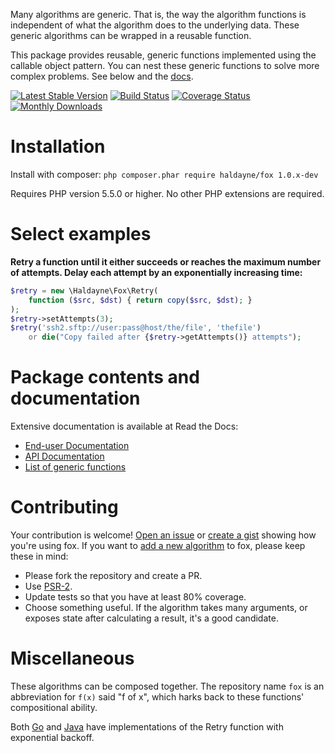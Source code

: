 
Many algorithms are generic. That is, the way the algorithm functions is
independent of what the algorithm does to the underlying data. These generic
algorithms can be wrapped in a reusable function.

This package provides reusable, generic functions implemented using the
callable object pattern. You can nest these generic functions to solve more
complex problems. See below and the [docs][over1].

[over1]: http://haldayne-docs.readthedocs.org/en/latest/Fox/

[![Latest Stable Version](https://poser.pugx.org/haldayne/fox/v/stable.png)](https://packagist.org/packages/haldayne/fox)
[![Build Status](https://travis-ci.org/haldayne/fox.png?branch=master)](https://travis-ci.org/haldayne/fox)
[![Coverage Status](https://coveralls.io/repos/haldayne/fox/badge.png?branch=master&bust=1)](https://coveralls.io/r/haldayne/fox?branch=master)
[![Monthly Downloads](https://poser.pugx.org/haldayne/fox/d/monthly.png)](https://packagist.org/packages/haldayne/fox)


# Installation

Install with composer: `php composer.phar require haldayne/fox 1.0.x-dev`

Requires PHP version 5.5.0 or higher.  No other PHP extensions are required.


# Select examples

**Retry a function until it either succeeds or reaches the maximum number of
attempts. Delay each attempt by an exponentially increasing time:**

```php
$retry = new \Haldayne\Fox\Retry(
    function ($src, $dst) { return copy($src, $dst); }
);
$retry->setAttempts(3);
$retry('ssh2.sftp://user:pass@host/the/file', 'thefile')
    or die("Copy failed after {$retry->getAttempts()} attempts");
```


# Package contents and documentation

Extensive documentation is available at Read the Docs:

* [End-user Documentation][pack1]
* [API Documentation][pack2]
* [List of generic functions][pack3]

[pack1]: http://haldayne-docs.rtfd.org/en/latest/Fox/
[pack2]: http://haldayne.github.io/documentation/api/
[pack3]: http://haldayne-docs.readthedocs.org/en/latest/Fox/list-of-generic-functions/


# Contributing

Your contribution is welcome! [Open an issue][contrib1] or [create a gist][contrib2]
showing how you're using fox.  If you want to [add a new algorithm][contrib3]
to fox, please keep these in mind:

* Please fork the repository and create a PR.
* Use [PSR-2][contrib4].
* Update tests so that you have at least 80% coverage.
* Choose something useful. If the algorithm takes many arguments, or exposes
state after calculating a result, it's a good candidate.

[contrib1]: https://github.com/haldayne/fox/issues
[contrib2]: https://gist.github.com/
[contrib3]: https://github.com/haldayne/fox/pulls
[contrib4]: https://github.com/php-fig/fig-standards/blob/master/accepted/PSR-2-coding-style-guide.md


# Miscellaneous

These algorithms can be composed together. The repository name `fox` is an
abbreviation for `f(x)` said "f of x", which harks back to these functions'
compositional ability.

Both [Go][misc1] and [Java][misc2] have implementations of the Retry function
with exponential backoff.

[misc1]: https://github.com/cenkalti/backoff
[misc2]: https://github.com/google/google-http-java-client
